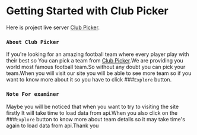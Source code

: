 # Getting Started with Club Picker

Here is project live server [Club Picker](https://604a33ceb0fd7d0fb3163f2e--relaxed-lalande-605086.netlify.app/).

### `About Club Picker`

If you're looking for an amazing football team where every player play with their best so You can pick a team from [Club Picker](https://604a33ceb0fd7d0fb3163f2e--relaxed-lalande-605086.netlify.app/).We are providing you world most famous football team.So without any doubt you can pick your team.When you will visit our site you will be able to see more team so if you want to know more about it so you have to click ###`Explore` button.



### `Note For examiner`

Maybe you will be noticed that when you want to try to visiting the site firstly It will take time to load data from api.When you also click on the ###`Explore` button to know more about team details so it may take time's again to load data from api.Thank you

